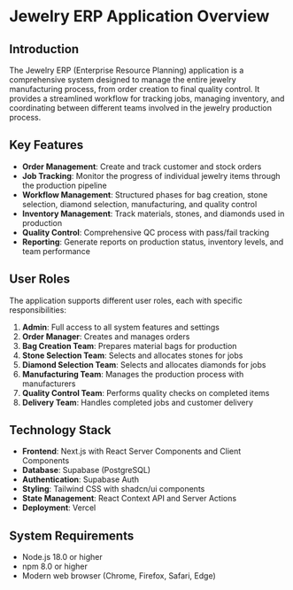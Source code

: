 # Jewelry ERP Application Overview

## Introduction

The Jewelry ERP (Enterprise Resource Planning) application is a comprehensive system designed to manage the entire jewelry manufacturing process, from order creation to final quality control. It provides a streamlined workflow for tracking jobs, managing inventory, and coordinating between different teams involved in the jewelry production process.

## Key Features

- **Order Management**: Create and track customer and stock orders
- **Job Tracking**: Monitor the progress of individual jewelry items through the production pipeline
- **Workflow Management**: Structured phases for bag creation, stone selection, diamond selection, manufacturing, and quality control
- **Inventory Management**: Track materials, stones, and diamonds used in production
- **Quality Control**: Comprehensive QC process with pass/fail tracking
- **Reporting**: Generate reports on production status, inventory levels, and team performance

## User Roles

The application supports different user roles, each with specific responsibilities:

1. **Admin**: Full access to all system features and settings
2. **Order Manager**: Creates and manages orders
3. **Bag Creation Team**: Prepares material bags for production
4. **Stone Selection Team**: Selects and allocates stones for jobs
5. **Diamond Selection Team**: Selects and allocates diamonds for jobs
6. **Manufacturing Team**: Manages the production process with manufacturers
7. **Quality Control Team**: Performs quality checks on completed items
8. **Delivery Team**: Handles completed jobs and customer delivery

## Technology Stack

- **Frontend**: Next.js with React Server Components and Client Components
- **Database**: Supabase (PostgreSQL)
- **Authentication**: Supabase Auth
- **Styling**: Tailwind CSS with shadcn/ui components
- **State Management**: React Context API and Server Actions
- **Deployment**: Vercel

## System Requirements

- Node.js 18.0 or higher
- npm 8.0 or higher
- Modern web browser (Chrome, Firefox, Safari, Edge)
